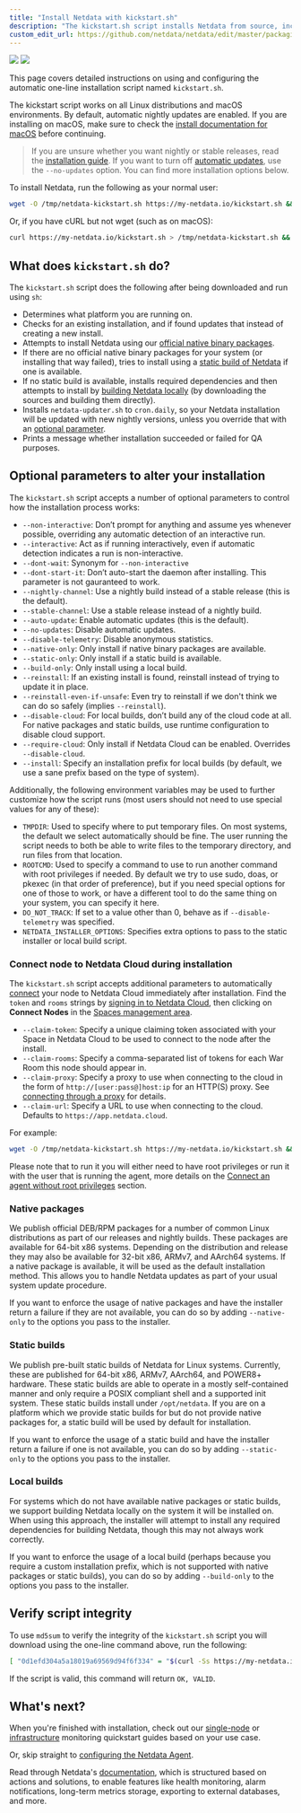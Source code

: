 ```yaml
---
title: "Install Netdata with kickstart.sh"
description: "The kickstart.sh script installs Netdata from source, including all dependencies required to connect to Netdata Cloud, with a single command."
custom_edit_url: https://github.com/netdata/netdata/edit/master/packaging/installer/methods/kickstart.md
---
```




![](https://registry.my-netdata.io/api/v1/badge.svg?chart=web_log_nginx.requests_per_url&options=unaligned&dimensions=kickstart&group=sum&after=-3600&label=last+hour&units=installations&value_color=orange&precision=0) ![](https://registry.my-netdata.io/api/v1/badge.svg?chart=web_log_nginx.requests_per_url&options=unaligned&dimensions=kickstart&group=sum&after=-86400&label=today&units=installations&precision=0)

This page covers detailed instructions on using and configuring the automatic one-line installation script named
`kickstart.sh`.

The kickstart script works on all Linux distributions and macOS environments. By default, automatic nightly updates are enabled. If you are installing on macOS, make sure to check the [install documentation for macOS](/docs/agent/packaging/installer/methods/packaging/installer/methods/macos) before continuing.

> If you are unsure whether you want nightly or stable releases, read the [installation guide](/docs/agent/packaging/installer#nightly-vs-stable-releases). 
> If you want to turn off [automatic updates](/docs/agent/packaging/installer#automatic-updates), use the `--no-updates` option. You can find more installation options below.

To install Netdata, run the following as your normal user:

```bash
wget -O /tmp/netdata-kickstart.sh https://my-netdata.io/kickstart.sh && sh /tmp/netdata-kickstart.sh
```

Or, if you have cURL but not wget (such as on macOS):

```bash
curl https://my-netdata.io/kickstart.sh > /tmp/netdata-kickstart.sh && sh /tmp/netdata-kickstart.sh
```


## What does `kickstart.sh` do?

The `kickstart.sh` script does the following after being downloaded and run using `sh`:

- Determines what platform you are running on.
- Checks for an existing installation, and if found updates that instead of creating a new install.
- Attempts to install Netdata using our [official native binary packages](#native-packages).
- If there are no official native binary packages for your system (or installing that way failed), tries to install
  using a [static build of Netdata](#static-builds) if one is available.
- If no static build is available, installs required dependencies and then attempts to install by 
  [building Netdata locally](#local-builds) (by downloading the sources and building them directly).
- Installs `netdata-updater.sh` to `cron.daily`, so your Netdata installation will be updated with new nightly
  versions, unless you override that with an [optional parameter](#optional-parameters-to-alter-your-installation).
- Prints a message whether installation succeeded or failed for QA purposes.

## Optional parameters to alter your installation

The `kickstart.sh` script accepts a number of optional parameters to control how the installation process works:

- `--non-interactive`: Don’t prompt for anything and assume yes whenever possible, overriding any automatic detection of an interactive run.
- `--interactive`: Act as if running interactively, even if automatic detection indicates a run is non-interactive.
- `--dont-wait`: Synonym for `--non-interactive`
- `--dont-start-it`: Don’t auto-start the daemon after installing. This parameter is not gauranteed to work.
- `--nightly-channel`: Use a nightly build instead of a stable release (this is the default).
- `--stable-channel`: Use a stable release instead of a nightly build.
- `--auto-update`: Enable automatic updates (this is the default).
- `--no-updates`: Disable automatic updates.
- `--disable-telemetry`: Disable anonymous statistics.
- `--native-only`: Only install if native binary packages are available.
- `--static-only`: Only install if a static build is available.
- `--build-only`: Only install using a local build.
- `--reinstall`: If an existing install is found, reinstall instead of trying to update it in place.
- `--reinstall-even-if-unsafe`: Even try to reinstall if we don't think we can do so safely (implies `--reinstall`).
- `--disable-cloud`: For local builds, don’t build any of the cloud code at all. For native packages and static builds,
    use runtime configuration to disable cloud support.
- `--require-cloud`: Only install if Netdata Cloud can be enabled. Overrides `--disable-cloud`.
- `--install`: Specify an installation prefix for local builds (by default, we use a sane prefix based on the type of system).

Additionally, the following environment variables may be used to further customize how the script runs (most users
should not need to use special values for any of these):

- `TMPDIR`: Used to specify where to put temporary files. On most systems, the default we select automatically
  should be fine. The user running the script needs to both be able to write files to the temporary directory,
  and run files from that location.
- `ROOTCMD`: Used to specify a command to use to run another command with root privileges if needed. By default
  we try to use sudo, doas, or pkexec (in that order of preference), but if you need special options for one of
  those to work, or have a different tool to do the same thing on your system, you can specify it here.
- `DO_NOT_TRACK`: If set to a value other than 0, behave as if `--disable-telemetry` was specified.
- `NETDATA_INSTALLER_OPTIONS`: Specifies extra options to pass to the static installer or local build script.

### Connect node to Netdata Cloud during installation

The `kickstart.sh` script accepts additional parameters to automatically [connect](/docs/agent/claim) your node to Netdata
Cloud immediately after installation. Find the `token` and `rooms` strings by [signing in to Netdata
Cloud](https://app.netdata.cloud/sign-in?cloudRoute=/spaces), then clicking on **Connect Nodes** in the [Spaces management
area](/docs/cloud/spaces#manage-spaces).

- `--claim-token`: Specify a unique claiming token associated with your Space in Netdata Cloud to be used to connect to the node
  after the install.
- `--claim-rooms`: Specify a comma-separated list of tokens for each War Room this node should appear in.
- `--claim-proxy`: Specify a proxy to use when connecting to the cloud in the form of `http://[user:pass@]host:ip` for an HTTP(S) proxy.
  See [connecting through a proxy](/docs/agent/claim#connect-through-a-proxy) for details.
- `--claim-url`: Specify a URL to use when connecting to the cloud. Defaults to `https://app.netdata.cloud`.

For example:

```bash
wget -O /tmp/netdata-kickstart.sh https://my-netdata.io/kickstart.sh && sh /tmp/netdata-kickstart.sh --claim-token=TOKEN --claim-rooms=ROOM1,ROOM2
```

Please note that to run it you will either need to have root privileges or run it with the user that is running the agent, more details on the [Connect an agent without root privileges](/docs/agent/claim#connect-an-agent-without-root-privileges) section.

### Native packages

We publish official DEB/RPM packages for a number of common Linux distributions as part of our releases and nightly
builds. These packages are available for 64-bit x86 systems. Depending on the distribution and release they may
also be available for 32-bit x86, ARMv7, and AArch64 systems. If a native package is available, it will be used as the
default installation method. This allows you to handle Netdata updates as part of your usual system update procedure.

If you want to enforce the usage of native packages and have the installer return a failure if they are not available,
you can do so by adding `--native-only` to the options you pass to the installer.

### Static builds

We publish pre-built static builds of Netdata for Linux systems. Currently, these are published for 64-bit x86, ARMv7,
AArch64, and POWER8+ hardware. These static builds are able to operate in a mostly self-contained manner and only
require a POSIX compliant shell and a supported init system. These static builds install under `/opt/netdata`. If
you are on a platform which we provide static builds for but do not provide native packages for, a static build
will be used by default for installation.

If you want to enforce the usage of a static build and have the installer return a failure if one is not available,
you can do so by adding `--static-only` to the options you pass to the installer.

### Local builds

For systems which do not have available native packages or static builds, we support building Netdata locally on
the system it will be installed on. When using this approach, the installer will attempt to install any required
dependencies for building Netdata, though this may not always work correctly.

If you want to enforce the usage of a local build (perhaps because you require a custom installation prefix,
which is not supported with native packages or static builds), you can do so by adding `--build-only` to the
options you pass to the installer.


## Verify script integrity

To use `md5sum` to verify the integrity of the `kickstart.sh` script you will download using the one-line command above,
run the following:

```bash
[ "0d1efd304a5a18019a69569d94f6f334" = "$(curl -Ss https://my-netdata.io/kickstart.sh | md5sum | cut -d ' ' -f 1)" ] && echo "OK, VALID" || echo "FAILED, INVALID"
```

If the script is valid, this command will return `OK, VALID`.

## What's next?

When you're finished with installation, check out our [single-node](/docs/quickstart/single-node) or
[infrastructure](/docs/quickstart/infrastructure) monitoring quickstart guides based on your use case.

Or, skip straight to [configuring the Netdata Agent](/docs/configure/nodes).

Read through Netdata's [documentation](/docs), which is structured based on actions and
solutions, to enable features like health monitoring, alarm notifications, long-term metrics storage, exporting to
external databases, and more.


